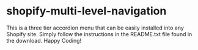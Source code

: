# shopify-multi-level-navigation
This is a three tier accordion menu that can be easily installed into any Shopify site. Simply follow the instructions in the README.txt file found in the download. Happy Coding!
